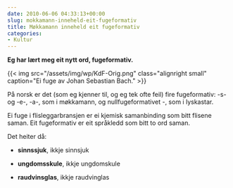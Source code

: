 ```yaml
---
date: 2010-06-06 04:33:13+00:00
slug: mokkamann-inneheld-eit-fugeformativ
title: Møkkamann inneheld eit fugeformativ
categories:
- Kultur
---
```


**Eg har lært meg eit nytt ord, fugeformativ.**

{{< img src="/assets/img/wp/KdF-Orig.png" class="alignright small" caption="Ei fuge av Johan Sebastian Bach." >}}

<!--more-->

På norsk er det (som eg kjenner til, og eg tek ofte feil) fire fugeformativ: -s- og -e-, -a-, som i møkkamann, og nullfugeformativet -, som i lyskastar.

Ei fuge i flisleggarbransjen er ei kjemisk samanbinding som bitt flisene saman. Eit fugeformativ er eit språkledd som bitt to ord saman.

Det heiter då:



	
  * **sinnssjuk**, ikkje sinnsjuk

	
  * **ungdomsskule**, ikkje ungdomskule

	
  * **raudvinsglas**, ikkje raudvinglas



